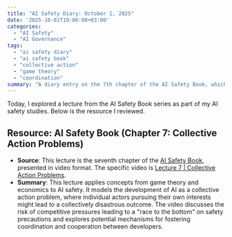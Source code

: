 ```yaml
---
title: "AI Safety Diary: October 1, 2025"
date: '2025-10-01T19:00:00+03:00'
categories:
  - "AI Safety"
  - "AI Governance"
tags:
  - "ai safety diary"
  - "ai safety book"
  - "collective action"
  - "game theory"
  - "coordination"
summary: "A diary entry on the 7th chapter of the AI Safety Book, which analyzes AI development through the lens of collective action problems, such as arms races and the tragedy of the commons."
---
```


Today, I explored a lecture from the AI Safety Book series as part of my AI safety studies. Below is the resource I reviewed.

## Resource: AI Safety Book (Chapter 7: Collective Action Problems)

- **Source**: This lecture is the seventh chapter of the [AI Safety Book](https://www.aisafetybook.com/), presented in video format. The specific video is [Lecture 7 | Collective Action Problems](https://youtu.be/yww1xY-DeMo?si=GpiRSWXx3jS1IlfN).
- **Summary**: This lecture applies concepts from game theory and economics to AI safety. It models the development of AI as a collective action problem, where individual actors pursuing their own interests might lead to a collectively disastrous outcome. The video discusses the risk of competitive pressures leading to a "race to the bottom" on safety precautions and explores potential mechanisms for fostering coordination and cooperation between developers.